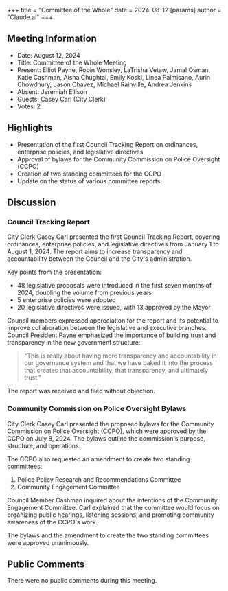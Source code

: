 +++
title = "Committee of the Whole"
date = 2024-08-12
[params]
  author = "Claude.ai"
+++

## Meeting Information

- Date: August 12, 2024
- Title: Committee of the Whole Meeting
- Present: Elliot Payne, Robin Wonsley, LaTrisha Vetaw, Jamal Osman, Katie Cashman, Aisha Chughtai, Emily Koski, Linea Palmisano, Aurin Chowdhury, Jason Chavez, Michael Rainville, Andrea Jenkins
- Absent: Jeremiah Ellison
- Guests: Casey Carl (City Clerk)
- Votes: 2

## Highlights

- Presentation of the first Council Tracking Report on ordinances, enterprise policies, and legislative directives
- Approval of bylaws for the Community Commission on Police Oversight (CCPO)
- Creation of two standing committees for the CCPO
- Update on the status of various committee reports

## Discussion

### Council Tracking Report

City Clerk Casey Carl presented the first Council Tracking Report, covering ordinances, enterprise policies, and legislative directives from January 1 to August 1, 2024. The report aims to increase transparency and accountability between the Council and the City's administration.

Key points from the presentation:
- 48 legislative proposals were introduced in the first seven months of 2024, doubling the volume from previous years
- 5 enterprise policies were adopted
- 20 legislative directives were issued, with 13 approved by the Mayor

Council members expressed appreciation for the report and its potential to improve collaboration between the legislative and executive branches. Council President Payne emphasized the importance of building trust and transparency in the new government structure:

> "This is really about having more transparency and accountability in our governance system and that we have baked it into the process that creates that accountability, that transparency, and ultimately trust."

The report was received and filed without objection.

### Community Commission on Police Oversight Bylaws

City Clerk Casey Carl presented the proposed bylaws for the Community Commission on Police Oversight (CCPO), which were approved by the CCPO on July 8, 2024. The bylaws outline the commission's purpose, structure, and operations.

The CCPO also requested an amendment to create two standing committees:
1. Police Policy Research and Recommendations Committee
2. Community Engagement Committee

Council Member Cashman inquired about the intentions of the Community Engagement Committee. Carl explained that the committee would focus on organizing public hearings, listening sessions, and promoting community awareness of the CCPO's work.

The bylaws and the amendment to create the two standing committees were approved unanimously.

## Public Comments

There were no public comments during this meeting.
